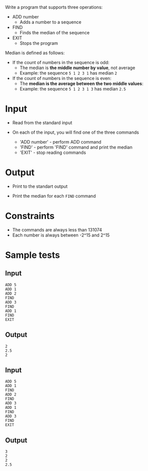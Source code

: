 Write a program that supports three operations:

- ADD number
  - Adds a number to a sequence
- FIND
  - Finds the median of the sequence
- EXIT
  - Stops the program

Median is defined as follows:
- If the count of numbers in the sequence is odd:
  - The median is **the middle number by value**, not average
  - Example: the sequence `5 1 2 3 1` has median `2`
- If the count of numbers in the sequence is even:
  - The **median is the average between the two middle values**:
  - Example: the sequence `5 1 2 3 1 3` has median `2.5`

# Input

- Read from the standard input

- On each of the input, you will find one of the three commands
  - 'ADD number' - perform ADD command
  - 'FIND' - perform 'FIND' command and print the median
  - 'EXIT' - stop reading commands

# Output

- Print to the standart output

- Print the median for each `FIND` command

# Constraints

- The commands are always less than 131074
- Each number is always between -2^15 and 2^15

# Sample tests

## Input

```
ADD 5
ADD 1
ADD 2
FIND
ADD 3
FIND
ADD 1
FIND
EXIT
```

## Output

```
2
2.5
2
```

## Input

```
ADD 5
ADD 1
FIND
ADD 2
FIND
ADD 3
ADD 1
FIND
ADD 3
FIND
EXIT
```

## Output

```
3
2
2
2.5
```
